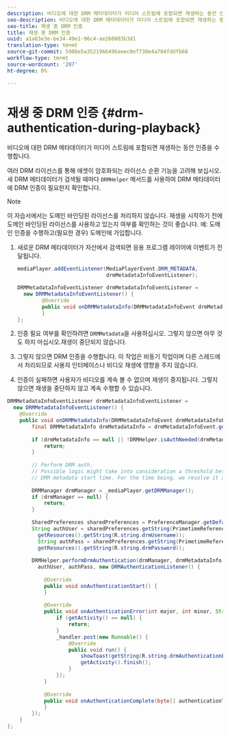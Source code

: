 ```yaml
---
description: 비디오에 대한 DRM 메타데이터가 미디어 스트림에 포함되면 재생하는 동안 인증을 수행합니다.
seo-description: 비디오에 대한 DRM 메타데이터가 미디어 스트림에 포함되면 재생하는 동안 인증을 수행합니다.
seo-title: 재생 중 DRM 인증
title: 재생 중 DRM 인증
uuid: a1a63e3e-be34-49e1-96c4-ae266003b3d1
translation-type: tm+mt
source-git-commit: 5908e5a3521966496aeec0ef730e4a704fddfb68
workflow-type: tm+mt
source-wordcount: '207'
ht-degree: 0%

---
```



# 재생 중 DRM 인증 {#drm-authentication-during-playback}

비디오에 대한 DRM 메타데이터가 미디어 스트림에 포함되면 재생하는 동안 인증을 수행합니다.

여러 DRM 라이선스를 통해 에셋이 암호화되는 라이선스 순환 기능을 고려해 보십시오. 새 DRM 메타데이터가 검색될 때마다 `DRMHelper` 메서드를 사용하여 DRM 메타데이터에 DRM 인증이 필요한지 확인합니다.

>[!NOTE]
>
>이 자습서에서는 도메인 바인딩된 라이선스를 처리하지 않습니다. 재생을 시작하기 전에 도메인 바인딩된 라이선스를 사용하고 있는지 여부를 확인하는 것이 좋습니다. 예: 도메인 인증을 수행하고(필요한 경우) 도메인에 가입합니다.

1. 새로운 DRM 메타데이터가 자산에서 검색되면 응용 프로그램 레이어에 이벤트가 전달됩니다.

   ```java
   mediaPlayer.addEventListener(MediaPlayerEvent.DRM_METADATA,  
                                drmMetadataInfoEventListener); 
   
   DRMMetadataInfoEventListener drmMetadataInfoEventListener =  
     new DRMMetadataInfoEventListener() { 
           @Override 
           public void onDRMMetadataInfo(DRMMetadataInfoEvent drmMetadataInfoEvent) { 
           } 
   };
   ```

1. 인증 필요 여부를 확인하려면 `DRMMetadata`을 사용하십시오. 그렇지 않으면 아무 것도 하지 마십시오.재생이 중단되지 않습니다.
1. 그렇지 않으면 DRM 인증을 수행합니다. 이 작업은 비동기 작업이며 다른 스레드에서 처리되므로 사용자 인터페이스나 비디오 재생에 영향을 주지 않습니다.
1. 인증이 실패하면 사용자가 비디오를 계속 볼 수 없으며 재생이 중지됩니다. 그렇지 않으면 재생을 중단하지 않고 계속 수행할 수 있습니다.

```java
DRMMetadataInfoEventListener drmMetadataInfoEventListener =  
  new DRMMetadataInfoEventListener() { 
    @Override 
    public void onDRMMetadataInfo(DRMMetadataInfoEvent drmMetadataInfoEvent) { 
        final DRMMetadataInfo drmMetadataInfo = drmMetadataInfoEvent.getDRMMetadataInfo(); 
 
        if (drmMetadataInfo == null || !DRMHelper.isAuthNeeded(drmMetadataInfo.getDRMMetadata())) { 
            return; 
        } 
 
        // Perform DRM auth. 
        // Possible logic might take into consideration a threshold between the current player time and the 
        // DRM metadata start time. For the time being, we resolve it as soon as we receive the DRM metadata. 
 
        DRMManager drmManager = _mediaPlayer.getDRMManager(); 
        if (drmManager == null) { 
            return; 
        } 
 
        SharedPreferences sharedPreferences = PreferenceManager.getDefaultSharedPreferences(getActivity()); 
        String authUser = sharedPreferences.getString(PrimetimeReference.SETTINGS_DRM_USERNAME,  
          getResources().getString(R.string.drmUsername)); 
          String authPass = sharedPreferences.getString(PrimetimeReference.SETTINGS_DRM_PASSWORD,  
          getResources().getString(R.string.drmPassword)); 
 
        DRMHelper.performDrmAuthentication(drmManager, drmMetadataInfo.getDRMMetadata(),  
          authUser, authPass, new DRMAuthenticationListener() { 
 
            @Override 
            public void onAuthenticationStart() { 
            } 
 
            @Override 
            public void onAuthenticationError(int major, int minor, String erroString, String serverErrorURL) { 
                if (getActivity() == null) { 
                    return; 
                } 
                _handler.post(new Runnable() { 
                    @Override 
                    public void run() { 
                        showToast(getString(R.string.drmAuthenticationError)); 
                        getActivity().finish(); 
                    } 
                }); 
            } 
 
            @Override 
            public void onAuthenticationComplete(byte[] authenticationToken) { 
            } 
        }); 
    } 
};
```
